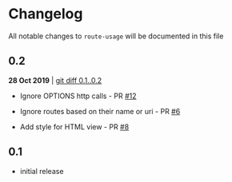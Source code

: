 # Changelog

All notable changes to `route-usage` will be documented in this file

## 0.2
**28 Oct 2019** | [git diff 0.1..0.2](https://github.com/julienbourdeau/route-usage/compare/0.1..0.2)

* Ignore OPTIONS http calls - PR [#12](https://github.com/julienbourdeau/route-usage/pull/12)

* Ignore routes based on their name or uri - PR [#6](https://github.com/julienbourdeau/route-usage/pull/6)

* Add style for HTML view - PR [#8](https://github.com/julienbourdeau/route-usage/pull/8)

## 0.1 

- initial release
